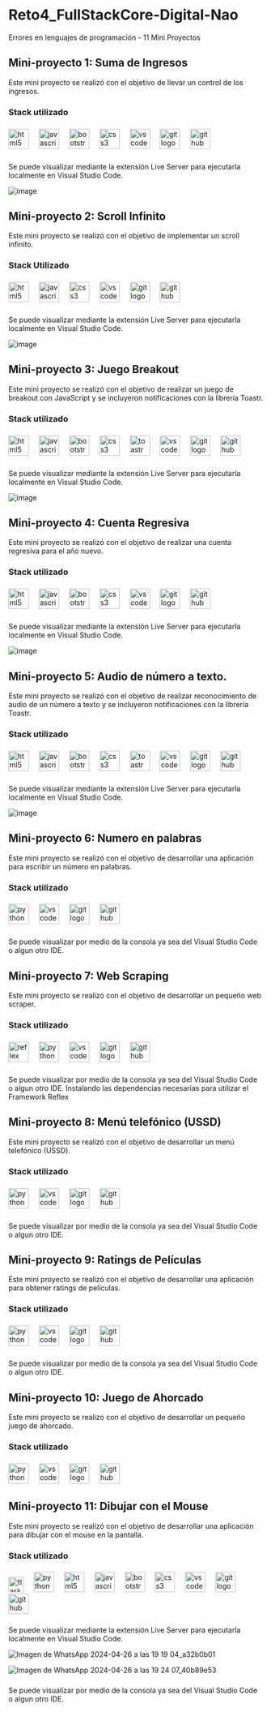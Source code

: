 # Reto4_FullStackCore-Digital-Nao
Errores en lenguajes de programación - 11 Mini Proyectos

## Mini-proyecto 1: Suma de Ingresos

Este mini proyecto se realizó con el objetivo de llevar un control de los ingresos.

### Stack utilizado 
### 
<div align="left">
  <img src="https://cdn.jsdelivr.net/gh/devicons/devicon/icons/html5/html5-original.svg" height="40" alt="html5 logo"  />
  <img width="12" />
  <img src="https://cdn.jsdelivr.net/gh/devicons/devicon/icons/javascript/javascript-original.svg" height="40" alt="javascript logo"  />
  <img width="12" />
  <img src="https://cdn.jsdelivr.net/gh/devicons/devicon/icons/bootstrap/bootstrap-original.svg" height="40" alt="bootstrap logo"  />
  <img width="12" />
  <img src="https://cdn.jsdelivr.net/gh/devicons/devicon/icons/css3/css3-original.svg" height="40" alt="css3 logo"  />
  <img width="12" />
  <img src="https://cdn.jsdelivr.net/gh/devicons/devicon/icons/vscode/vscode-original.svg" height="40" alt="vscode logo"  />
  <img width="12" />
  <img src="https://cdn.jsdelivr.net/gh/devicons/devicon/icons/git/git-original.svg" height="40" alt="git logo"  />
  <img width="12" />
  <img src="https://cdn.jsdelivr.net/gh/devicons/devicon/icons/github/github-original.svg" height="40" alt="github logo"  />
</div>

### 

Se puede visualizar mediante la extensión Live Server para ejecutarla localmente en Visual Studio Code.

![image](https://github.com/FreddyArreagaM/Reto4_FullStackCore-Digital-Nao/assets/127709400/04d61f94-fe48-4019-beb2-6f280a8a3c55)

## Mini-proyecto 2: Scroll Infinito

Este mini proyecto se realizó con el objetivo de implementar un scroll infinito.

### Stack Utilizado
### 
<div align="left">
  <img src="https://cdn.jsdelivr.net/gh/devicons/devicon/icons/html5/html5-original.svg" height="40" alt="html5 logo"  />
  <img width="12" />
  <img src="https://cdn.jsdelivr.net/gh/devicons/devicon/icons/javascript/javascript-original.svg" height="40" alt="javascript logo"  />
  <img width="12" />
  <img src="https://cdn.jsdelivr.net/gh/devicons/devicon/icons/css3/css3-original.svg" height="40" alt="css3 logo"  />
  <img width="12" />
  <img src="https://cdn.jsdelivr.net/gh/devicons/devicon/icons/vscode/vscode-original.svg" height="40" alt="vscode logo"  />
  <img width="12" />
  <img src="https://cdn.jsdelivr.net/gh/devicons/devicon/icons/git/git-original.svg" height="40" alt="git logo"  />
  <img width="12" />
  <img src="https://cdn.jsdelivr.net/gh/devicons/devicon/icons/github/github-original.svg" height="40" alt="github logo"  />
</div>

### 

Se puede visualizar mediante la extensión Live Server para ejecutarla localmente en Visual Studio Code.

![image](https://github.com/FreddyArreagaM/Reto4_FullStackCore-Digital-Nao/assets/127709400/79d036a7-41fc-4d40-b80a-7be36ea2a4c1)

## Mini-proyecto 3: Juego Breakout

Este mini proyecto se realizó con el objetivo de realizar un juego de breakout con JavaScript y se incluyeron notificaciones con la librería Toastr.

### Stack utilizado 
### 
<div align="left">
  <img src="https://cdn.jsdelivr.net/gh/devicons/devicon/icons/html5/html5-original.svg" height="40" alt="html5 logo"  />
  <img width="12" />
  <img src="https://cdn.jsdelivr.net/gh/devicons/devicon/icons/javascript/javascript-original.svg" height="40" alt="javascript logo"  />
  <img width="12" />
  <img src="https://cdn.jsdelivr.net/gh/devicons/devicon/icons/bootstrap/bootstrap-original.svg" height="40" alt="bootstrap logo"  />
  <img width="12" />
  <img src="https://cdn.jsdelivr.net/gh/devicons/devicon/icons/css3/css3-original.svg" height="40" alt="css3 logo"  />
  <img width="12" />
  <img src="https://jquery-plugins.net/image/plugin/toastr-simple-javascript-toast-notifications.png" height="40" alt="toastr logo"  />
  <img width="12" />
  <img src="https://cdn.jsdelivr.net/gh/devicons/devicon/icons/vscode/vscode-original.svg" height="40" alt="vscode logo"  />
  <img width="12" />
  <img src="https://cdn.jsdelivr.net/gh/devicons/devicon/icons/git/git-original.svg" height="40" alt="git logo"  />
  <img width="12" />
  <img src="https://cdn.jsdelivr.net/gh/devicons/devicon/icons/github/github-original.svg" height="40" alt="github logo"  />
</div>

### 

Se puede visualizar mediante la extensión Live Server para ejecutarla localmente en Visual Studio Code.

![image](https://github.com/FreddyArreagaM/Reto4_FullStackCore-Digital-Nao/assets/127709400/fa09ef52-512e-4d09-b2d1-3edb37a70636)


## Mini-proyecto 4: Cuenta Regresiva

Este mini proyecto se realizó con el objetivo de realizar una cuenta regresiva para el año nuevo.

### Stack utilizado 
### 
<div align="left">
  <img src="https://cdn.jsdelivr.net/gh/devicons/devicon/icons/html5/html5-original.svg" height="40" alt="html5 logo"  />
  <img width="12" />
  <img src="https://cdn.jsdelivr.net/gh/devicons/devicon/icons/javascript/javascript-original.svg" height="40" alt="javascript logo"  />
  <img width="12" />
  <img src="https://cdn.jsdelivr.net/gh/devicons/devicon/icons/bootstrap/bootstrap-original.svg" height="40" alt="bootstrap logo"  />
  <img width="12" />
  <img src="https://cdn.jsdelivr.net/gh/devicons/devicon/icons/css3/css3-original.svg" height="40" alt="css3 logo"  />
  <img width="12" />
  <img src="https://cdn.jsdelivr.net/gh/devicons/devicon/icons/vscode/vscode-original.svg" height="40" alt="vscode logo"  />
  <img width="12" />
  <img src="https://cdn.jsdelivr.net/gh/devicons/devicon/icons/git/git-original.svg" height="40" alt="git logo"  />
  <img width="12" />
  <img src="https://cdn.jsdelivr.net/gh/devicons/devicon/icons/github/github-original.svg" height="40" alt="github logo"  />
</div>

### 

Se puede visualizar mediante la extensión Live Server para ejecutarla localmente en Visual Studio Code.

![image](https://github.com/FreddyArreagaM/Reto4_FullStackCore-Digital-Nao/assets/127709400/93c58f22-3a9e-46fc-baa1-822a9eb14261)


## Mini-proyecto 5: Audio de número a texto.

Este mini proyecto se realizó con el objetivo de realizar reconocimiento de audio de un número a texto y se incluyeron notificaciones con la librería Toastr.

### Stack utilizado 
### 
<div align="left">
  <img src="https://cdn.jsdelivr.net/gh/devicons/devicon/icons/html5/html5-original.svg" height="40" alt="html5 logo"  />
  <img width="12" />
  <img src="https://cdn.jsdelivr.net/gh/devicons/devicon/icons/javascript/javascript-original.svg" height="40" alt="javascript logo"  />
  <img width="12" />
  <img src="https://cdn.jsdelivr.net/gh/devicons/devicon/icons/bootstrap/bootstrap-original.svg" height="40" alt="bootstrap logo"  />
  <img width="12" />
  <img src="https://cdn.jsdelivr.net/gh/devicons/devicon/icons/css3/css3-original.svg" height="40" alt="css3 logo"  />
  <img width="12" />
  <img src="https://jquery-plugins.net/image/plugin/toastr-simple-javascript-toast-notifications.png" height="40" alt="toastr logo"  />
  <img width="12" />
  <img src="https://cdn.jsdelivr.net/gh/devicons/devicon/icons/vscode/vscode-original.svg" height="40" alt="vscode logo"  />
  <img width="12" />
  <img src="https://cdn.jsdelivr.net/gh/devicons/devicon/icons/git/git-original.svg" height="40" alt="git logo"  />
  <img width="12" />
  <img src="https://cdn.jsdelivr.net/gh/devicons/devicon/icons/github/github-original.svg" height="40" alt="github logo"  />
</div>

### 

Se puede visualizar mediante la extensión Live Server para ejecutarla localmente en Visual Studio Code.

![image](https://github.com/FreddyArreagaM/Reto4_FullStackCore-Digital-Nao/assets/127709400/992b82b3-b6dd-4d0c-8e0d-d4321495de76)

### 

## Mini-proyecto 6: Numero en palabras

Este mini proyecto se realizó con el objetivo de desarrollar una aplicación para escribir un número en palabras.

### Stack utilizado 
### 
<div align="left">
  <img src="https://cdn.jsdelivr.net/gh/devicons/devicon/icons/python/python-original.svg" height="40" alt="python logo"  />
  <img width="12" />
  <img src="https://cdn.jsdelivr.net/gh/devicons/devicon/icons/vscode/vscode-original.svg" height="40" alt="vscode logo"  />
  <img width="12" />
  <img src="https://cdn.jsdelivr.net/gh/devicons/devicon/icons/git/git-original.svg" height="40" alt="git logo"  />
  <img width="12" />
  <img src="https://skillicons.dev/icons?i=github" height="40" alt="github logo"  />
</div>

###

### 

Se puede visualizar por medio de la consola ya sea del Visual Studio Code o algun otro IDE.

## Mini-proyecto 7: Web Scraping

Este mini proyecto se realizó con el objetivo de desarrollar un pequeño web scraper.

### Stack utilizado 
### 
<div align="left">
  <img src="https://images.crunchbase.com/image/upload/c_pad,h_256,w_256,f_auto,q_auto:eco,dpr_1/hocm8utsf48cfbyzpvam" height="40" alt="reflex logo"  />
  <img width="12" />
  <img src="https://cdn.jsdelivr.net/gh/devicons/devicon/icons/python/python-original.svg" height="40" alt="python logo"  />
  <img width="12" />
  <img src="https://cdn.jsdelivr.net/gh/devicons/devicon/icons/vscode/vscode-original.svg" height="40" alt="vscode logo"  />
  <img width="12" />
  <img src="https://cdn.jsdelivr.net/gh/devicons/devicon/icons/git/git-original.svg" height="40" alt="git logo"  />
  <img width="12" />
  <img src="https://skillicons.dev/icons?i=github" height="40" alt="github logo"  />
</div>

###

### 

Se puede visualizar por medio de la consola ya sea del Visual Studio Code o algun otro IDE.
Instalando las dependencias necesarias para utilizar el Framework Reflex 

## Mini-proyecto 8: Menú telefónico (USSD)

Este mini proyecto se realizó con el objetivo de desarrollar un menú telefónico (USSD).

### Stack utilizado 
### 
<div align="left">
  <img src="https://cdn.jsdelivr.net/gh/devicons/devicon/icons/python/python-original.svg" height="40" alt="python logo"  />
  <img width="12" />
  <img src="https://cdn.jsdelivr.net/gh/devicons/devicon/icons/vscode/vscode-original.svg" height="40" alt="vscode logo"  />
  <img width="12" />
  <img src="https://cdn.jsdelivr.net/gh/devicons/devicon/icons/git/git-original.svg" height="40" alt="git logo"  />
  <img width="12" />
  <img src="https://skillicons.dev/icons?i=github" height="40" alt="github logo"  />
</div>

###

### 

Se puede visualizar por medio de la consola ya sea del Visual Studio Code o algun otro IDE.

## Mini-proyecto 9: Ratings de Películas

Este mini proyecto se realizó con el objetivo de desarrollar una aplicación para obtener ratings de películas.

### Stack utilizado 
### 
<div align="left">
  <img src="https://cdn.jsdelivr.net/gh/devicons/devicon/icons/python/python-original.svg" height="40" alt="python logo"  />
  <img width="12" />
  <img src="https://cdn.jsdelivr.net/gh/devicons/devicon/icons/vscode/vscode-original.svg" height="40" alt="vscode logo"  />
  <img width="12" />
  <img src="https://cdn.jsdelivr.net/gh/devicons/devicon/icons/git/git-original.svg" height="40" alt="git logo"  />
  <img width="12" />
  <img src="https://skillicons.dev/icons?i=github" height="40" alt="github logo"  />
</div>

###

### 

Se puede visualizar por medio de la consola ya sea del Visual Studio Code o algun otro IDE.

## Mini-proyecto 10: Juego de Ahorcado

Este mini proyecto se realizó con el objetivo de desarrollar un pequeño juego de ahorcado.

### Stack utilizado 
### 
<div align="left">
  <img src="https://cdn.jsdelivr.net/gh/devicons/devicon/icons/python/python-original.svg" height="40" alt="python logo"  />
  <img width="12" />
  <img src="https://cdn.jsdelivr.net/gh/devicons/devicon/icons/vscode/vscode-original.svg" height="40" alt="vscode logo"  />
  <img width="12" />
  <img src="https://cdn.jsdelivr.net/gh/devicons/devicon/icons/git/git-original.svg" height="40" alt="git logo"  />
  <img width="12" />
  <img src="https://skillicons.dev/icons?i=github" height="40" alt="github logo"  />
</div>

###

## Mini-proyecto 11: Dibujar con el Mouse

Este mini proyecto se realizó con el objetivo de desarrollar una aplicación para dibujar con el mouse en la pantalla.

### Stack utilizado 
### 
<div align="left">
  <img src="https://cdn.jsdelivr.net/gh/devicons/devicon/icons/flask/flask-original.svg" height="30" alt="flask logo"  />
  <img width="12" />
  <img src="https://cdn.jsdelivr.net/gh/devicons/devicon/icons/python/python-original.svg" height="40" alt="python logo"  />
  <img width="12" />
  <img src="https://cdn.jsdelivr.net/gh/devicons/devicon/icons/html5/html5-original.svg" height="40" alt="html5 logo"  />
  <img width="12" />
  <img src="https://cdn.jsdelivr.net/gh/devicons/devicon/icons/javascript/javascript-original.svg" height="40" alt="javascript logo"  />
  <img width="12" />
  <img src="https://cdn.jsdelivr.net/gh/devicons/devicon/icons/bootstrap/bootstrap-original.svg" height="40" alt="bootstrap logo"  />
  <img width="12" />
  <img src="https://cdn.jsdelivr.net/gh/devicons/devicon/icons/css3/css3-original.svg" height="40" alt="css3 logo"  />
  <img width="12" />
  <img src="https://cdn.jsdelivr.net/gh/devicons/devicon/icons/vscode/vscode-original.svg" height="40" alt="vscode logo"  />
  <img width="12" />
  <img src="https://cdn.jsdelivr.net/gh/devicons/devicon/icons/git/git-original.svg" height="40" alt="git logo"  />
  <img width="12" />
  <img src="https://skillicons.dev/icons?i=github" height="40" alt="github logo"  />
</div>

### 

Se puede visualizar mediante la extensión Live Server para ejecutarla localmente en Visual Studio Code.

![Imagen de WhatsApp 2024-04-26 a las 19 19 04_a32b0b01](https://github.com/FreddyArreagaM/Reto4_FullStackCore-Digital-Nao/assets/127709400/da5a83ad-64f0-448e-a829-3ee8c0c9da63)

![Imagen de WhatsApp 2024-04-26 a las 19 24 07_40b89e53](https://github.com/FreddyArreagaM/Reto4_FullStackCore-Digital-Nao/assets/127709400/5ea6d210-0223-4314-82c3-249ce503a7bc)


### 

Se puede visualizar por medio de la consola ya sea del Visual Studio Code o algun otro IDE.

